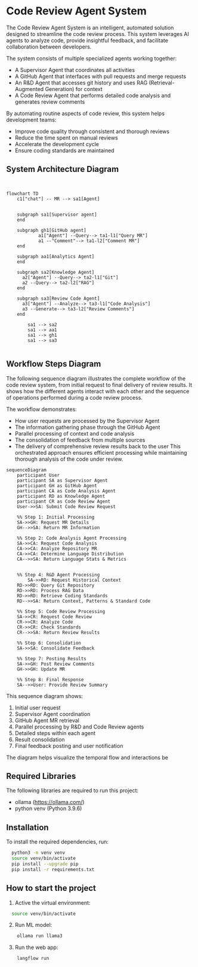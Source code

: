 # Code Review Agent System

The Code Review Agent System is an intelligent, automated solution designed to streamline the code review process. This system leverages AI agents to analyze code, provide insightful feedback, and facilitate collaboration between developers.

The system consists of multiple specialized agents working together:
- A Supervisor Agent that coordinates all activities
- A GitHub Agent that interfaces with pull requests and merge requests
- An R&D Agent that accesses git history and uses RAG (Retrieval-Augmented Generation) for context
- A Code Review Agent that performs detailed code analysis and generates review comments

By automating routine aspects of code review, this system helps development teams:
- Improve code quality through consistent and thorough reviews
- Reduce the time spent on manual reviews
- Accelerate the development cycle
- Ensure coding standards are maintained

## System Architecture Diagram

```mermaid


flowchart TD
    c1["chat"] -- MR --> sa1[Agent]


    subgraph sa1[Supervisor agent]
    end

    subgraph gh1[GitHub agent]
			a1["Agent"] --Query--> ta1-l1["Query MR"]
			a1 --"Comment"--> ta1-l2["Comment MR"]
    end

    subgraph aa1[Analytics Agent]
    end

    subgraph sa2[Knowledge Agent]
      a2["Agent"] --Query--> ta2-l1["Git"]
      a2 --Query--> ta2-l2["RAG"]
    end

    subgraph sa3[Review Code Agent]
      a3["Agent"] --Analyze--> ta3-l1["Code Analysis"]
      a3 --Generate--> ta3-l2["Review Comments"]
    end

		sa1 --> sa2
		sa1 --> aa1
		sa1 --> gh1
		sa1 --> sa3


```




## Workflow Steps Diagram
The following sequence diagram illustrates the complete workflow of the code review system, from initial request to final delivery of review results. It shows how the different agents interact with each other and the sequence of operations performed during a code review process.

The workflow demonstrates:
- How user requests are processed by the Supervisor Agent
- The information gathering phase through the GitHub Agent
- Parallel processing of context and code analysis
- The consolidation of feedback from multiple sources
- The delivery of comprehensive review results back to the user
  This orchestrated approach ensures efficient processing while maintaining thorough analysis of the code under review.

```mermaid
sequenceDiagram
    participant User
    participant SA as Supervisor Agent
    participant GH as GitHub Agent
    participant CA as Code Analysis Agent
    participant RD as Knowledge Agent
    participant CR as Code Review Agent
    User->>SA: Submit Code Review Request
    
    %% Step 1: Initial Processing
    SA->>GH: Request MR Details
    GH-->>SA: Return MR Information
    
    %% Step 2: Code Analysis Agent Processing
    SA->>CA: Request Code Analysis
    CA->>CA: Analyze Repository MR
    CA->>CA: Determine Language Distribution
    CA-->>SA: Return Language Stats & Metrics
    
    
    %% Step 4: R&D Agent Processing
		SA->>RD: Request Historical Context
    RD->>RD: Query Git Repository
    RD->>RD: Process RAG Data
    RD->>RD: Retrieve Coding Standards
    RD-->>SA: Return Context, Patterns & Standard Code
    
    %% Step 5: Code Review Processing
    SA->>CR: Request Code Review
    CR->>CR: Analyze Code
    CR->>CR: Check Standards
    CR-->>SA: Return Review Results
    
    %% Step 6: Consolidation
    SA->>SA: Consolidate Feedback
    
    %% Step 7: Posting Results
    SA->>GH: Post Review Comments
    GH->>GH: Update MR
    
    %% Step 8: Final Response
    SA-->>User: Provide Review Summary
```

This sequence diagram shows:
1. Initial user request
2. Supervisor Agent coordination
3. GitHub Agent MR retrieval
4. Parallel processing by R&D and Code Review agents
5. Detailed steps within each agent
6. Result consolidation
7. Final feedback posting and user notification

The diagram helps visualize the temporal flow and interactions be

## Required Libraries
The following libraries are required to run this project:
- ollama (https://ollama.com/) 
- python venv  (Python 3.9.6)

## Installation
To install the required dependencies, run:
```bash
  python3 -m venv venv
  source venv/bin/activate
  pip install --upgrade pip
  pip install -r requirements.txt
```
## How to start the project
1. Active the virtual environment:
```bash
  source venv/bin/activate
```

2. Run ML model:
```bash
    ollama run llama3
```

3. Run the web app:
```bash
    langflow run
```

